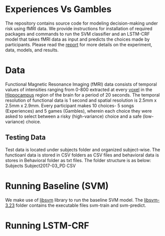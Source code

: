 
Experiences Vs Gambles
=====
The repository contains source code for modeling decision-making under risk using fMRI data.  We provide instructions for 
installation of required packages and commands to run the SVM classifier and an LSTM-CRF model that takes fMRI data as input
and predicts the choices made by participants. Please read the [report](https://github.com/chinmaib/CSC585/blob/master/report.pdf) 
for more details on the experiment, data, models, and results.

# Data
Functional Magnetic Resonance Imaging (fMRI) data consists of temporal values of intensities ranging from 0-800
extracted at every [voxel](https://en.wikipedia.org/wiki/Voxel) in the [Hippocampus](https://en.wikipedia.org/wiki/Hippocampus) region of the brain for a period of 20 seconds. The temporal resolution of
functional data is 1 second and spatial resolution is 2.5mm x 2.5mm x 2.9mm.
Every participant makes 10 choices- 5 songs (Experiences) and 5 games (Gambles), wherein each choice they 
were asked to select between a risky (high-variance) choice and a safe (low-variance) choice.

## Testing Data
Test data is located under subjects folder and organized subject-wise. The functioanl data is stored in CSV
folders as CSV files and behavioral data is stores in Behavioral folder as txt files. The folder structure is as below:
Subjects
    Subject2017-03_PD
        CSV

# Running Baseline (SVM)
We make use of [libsvm](https://www.csie.ntu.edu.tw/~cjlin/libsvm/) library to run the baseline SVM model. 
The [libsvm-3.23](https://github.com/chinmaib/CSC585/tree/master/libsvm-3.23) folder contains the executable
files svm-train and svm-predict. 



# Running LSTM-CRF
